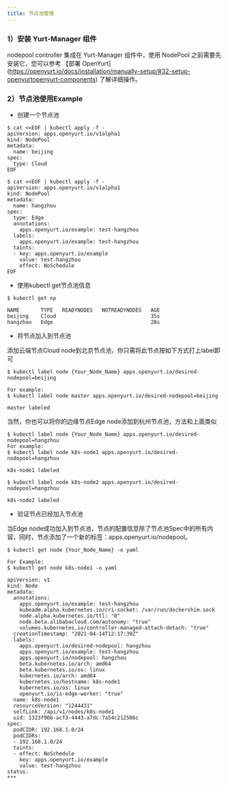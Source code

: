 ```yaml
---
title: 节点池管理
---
```


### 1）安装 Yurt-Manager 组件

nodepool controller 集成在 Yurt-Manager 组件中，使用 NodePool 之前需要先安装它，您可以参考 【部署 OpenYurt](https://openyurt.io/docs/installation/manually-setup/#32-setup-openyurtopenyurt-components) 了解详细操作。

### 2）节点池使用Example

- 创建一个节点池

```shell
$ cat <<EOF | kubectl apply -f -
apiVersion: apps.openyurt.io/v1alpha1
kind: NodePool
metadata:
  name: beijing
spec:
  type: Cloud
EOF

$ cat <<EOF | kubectl apply -f -
apiVersion: apps.openyurt.io/v1alpha1
kind: NodePool
metadata:
  name: hangzhou
spec:
  type: Edge
  annotations:
    apps.openyurt.io/example: test-hangzhou
  labels:
    apps.openyurt.io/example: test-hangzhou
  taints:
  - key: apps.openyurt.io/example
    value: test-hangzhou
    effect: NoSchedule
EOF
```

- 使用kubectl get节点池信息

```shell
$ kubectl get np 

NAME       TYPE   READYNODES   NOTREADYNODES   AGE
beijing    Cloud                               35s
hangzhou   Edge                                28s
```

- 将节点加入到节点池

添加云端节点Cloud node到北京节点池，你只需将此节点按如下方式打上label即可

```shell
$ kubectl label node {Your_Node_Name} apps.openyurt.io/desired-nodepool=beijing
```



```shell
For example:
$ kubectl label node master apps.openyurt.io/desired-nodepool=beijing

master labeled
```

当然，你也可以将你的边缘节点Edge node添加到杭州节点池，方法和上面类似

```shell
$ kubectl label node {Your_Node_Name} apps.openyurt.io/desired-nodepool=hangzhou
For example:
$ kubectl label node k8s-node1 apps.openyurt.io/desired-nodepool=hangzhou

k8s-node1 labeled

$ kubectl label node k8s-node2 apps.openyurt.io/desired-nodepool=hangzhou

k8s-node2 labeled
```

- 验证节点已经加入节点池

当Edge node成功加入到节点池，节点的配置信息除了节点池Spec中的所有内容，同时，节点添加了一个新的标签：apps.openyurt.io/nodepool。

```shell
$ kubectl get node {Your_Node_Name} -o yaml 

For Example:
$ kubectl get node k8s-node1 -o yaml

apiVersion: v1
kind: Node
metadata:
  annotations:
    apps.openyurt.io/example: test-hangzhou
    kubeadm.alpha.kubernetes.io/cri-socket: /var/run/dockershim.sock
    node.alpha.kubernetes.io/ttl: "0"
    node.beta.alibabacloud.com/autonomy: "true"
    volumes.kubernetes.io/controller-managed-attach-detach: "true"
  creationTimestamp: "2021-04-14T12:17:39Z"
  labels:
    apps.openyurt.io/desired-nodepool: hangzhou
    apps.openyurt.io/example: test-hangzhou
    apps.openyurt.io/nodepool: hangzhou
    beta.kubernetes.io/arch: amd64
    beta.kubernetes.io/os: linux
    kubernetes.io/arch: amd64
    kubernetes.io/hostname: k8s-node1
    kubernetes.io/os: linux
    openyurt.io/is-edge-worker: "true"
  name: k8s-node1
  resourceVersion: "1244431"
  selfLink: /api/v1/nodes/k8s-node1
  uid: 1323f90b-acf3-4443-a7dc-7a54c212506c
spec:
  podCIDR: 192.168.1.0/24
  podCIDRs:
  - 192.168.1.0/24
  taints:
  - effect: NoSchedule
    key: apps.openyurt.io/example
    value: test-hangzhou
status:
***
```

